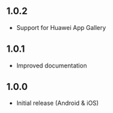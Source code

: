## 1.0.2

* Support for Huawei App Gallery

## 1.0.1

* Improved documentation

## 1.0.0

* Initial release (Android & iOS)
